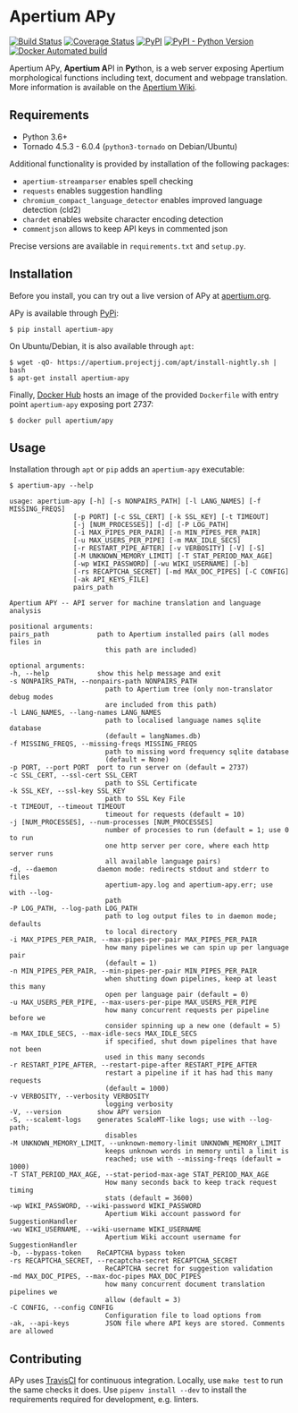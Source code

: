 Apertium APy
============

[![Build Status](https://api.travis-ci.org/apertium/apertium-apy.svg?branch=master)](https://travis-ci.org/apertium/apertium-apy)
[![Coverage Status](https://coveralls.io/repos/github/apertium/apertium-apy/badge.svg?branch=master)](https://coveralls.io/github/apertium/apertium-apy?branch=master)
[![PyPI](https://img.shields.io/pypi/v/apertium-apy.svg)](https://pypi.org/project/apertium-apy/)
[![PyPI - Python Version](https://img.shields.io/pypi/pyversions/apertium-apy.svg)](https://pypi.org/project/apertium-apy/)
[![Docker Automated build](https://img.shields.io/docker/automated/apertium/apy.svg)](https://hub.docker.com/r/apertium/apy/)

Apertium APy, **Apertium A**PI in **Py**thon, is a web server exposing Apertium
morphological functions including text, document and webpage translation. More
information is available on the [Apertium Wiki][1].

Requirements
------------

- Python 3.6+
- Tornado 4.5.3 - 6.0.4 (`python3-tornado` on Debian/Ubuntu)

Additional functionality is provided by installation
of the following packages:

- `apertium-streamparser` enables spell checking
- `requests` enables suggestion handling
- `chromium_compact_language_detector` enables improved language detection (cld2)
- `chardet` enables website character encoding detection
- `commentjson` allows to keep API keys in commented json

Precise versions are available in `requirements.txt` and `setup.py`.

Installation
------------

Before you install, you can try out a live version of APy at [apertium.org][2].

APy is available through [PyPi](https://pypi.org/project/apertium-apy/):

    $ pip install apertium-apy

On Ubuntu/Debian, it is also available through `apt`:

    $ wget -qO- https://apertium.projectjj.com/apt/install-nightly.sh | bash
    $ apt-get install apertium-apy

Finally, [Docker Hub][3] hosts an image of the provided `Dockerfile` with
entry point `apertium-apy` exposing port 2737:

    $ docker pull apertium/apy

Usage
-----

Installation through `apt` or `pip` adds an `apertium-apy` executable:

    $ apertium-apy --help

    usage: apertium-apy [-h] [-s NONPAIRS_PATH] [-l LANG_NAMES] [-f MISSING_FREQS]
                    [-p PORT] [-c SSL_CERT] [-k SSL_KEY] [-t TIMEOUT]
                    [-j [NUM_PROCESSES]] [-d] [-P LOG_PATH]
                    [-i MAX_PIPES_PER_PAIR] [-n MIN_PIPES_PER_PAIR]
                    [-u MAX_USERS_PER_PIPE] [-m MAX_IDLE_SECS]
                    [-r RESTART_PIPE_AFTER] [-v VERBOSITY] [-V] [-S]
                    [-M UNKNOWN_MEMORY_LIMIT] [-T STAT_PERIOD_MAX_AGE]
                    [-wp WIKI_PASSWORD] [-wu WIKI_USERNAME] [-b]
                    [-rs RECAPTCHA_SECRET] [-md MAX_DOC_PIPES] [-C CONFIG]
                    [-ak API_KEYS_FILE]
                    pairs_path

    Apertium APY -- API server for machine translation and language analysis

    positional arguments:
    pairs_path            path to Apertium installed pairs (all modes files in
                            this path are included)

    optional arguments:
    -h, --help            show this help message and exit
    -s NONPAIRS_PATH, --nonpairs-path NONPAIRS_PATH
                            path to Apertium tree (only non-translator debug modes
                            are included from this path)
    -l LANG_NAMES, --lang-names LANG_NAMES
                            path to localised language names sqlite database
                            (default = langNames.db)
    -f MISSING_FREQS, --missing-freqs MISSING_FREQS
                            path to missing word frequency sqlite database
                            (default = None)
    -p PORT, --port PORT  port to run server on (default = 2737)
    -c SSL_CERT, --ssl-cert SSL_CERT
                            path to SSL Certificate
    -k SSL_KEY, --ssl-key SSL_KEY
                            path to SSL Key File
    -t TIMEOUT, --timeout TIMEOUT
                            timeout for requests (default = 10)
    -j [NUM_PROCESSES], --num-processes [NUM_PROCESSES]
                            number of processes to run (default = 1; use 0 to run
                            one http server per core, where each http server runs
                            all available language pairs)
    -d, --daemon          daemon mode: redirects stdout and stderr to files
                            apertium-apy.log and apertium-apy.err; use with --log-
                            path
    -P LOG_PATH, --log-path LOG_PATH
                            path to log output files to in daemon mode; defaults
                            to local directory
    -i MAX_PIPES_PER_PAIR, --max-pipes-per-pair MAX_PIPES_PER_PAIR
                            how many pipelines we can spin up per language pair
                            (default = 1)
    -n MIN_PIPES_PER_PAIR, --min-pipes-per-pair MIN_PIPES_PER_PAIR
                            when shutting down pipelines, keep at least this many
                            open per language pair (default = 0)
    -u MAX_USERS_PER_PIPE, --max-users-per-pipe MAX_USERS_PER_PIPE
                            how many concurrent requests per pipeline before we
                            consider spinning up a new one (default = 5)
    -m MAX_IDLE_SECS, --max-idle-secs MAX_IDLE_SECS
                            if specified, shut down pipelines that have not been
                            used in this many seconds
    -r RESTART_PIPE_AFTER, --restart-pipe-after RESTART_PIPE_AFTER
                            restart a pipeline if it has had this many requests
                            (default = 1000)
    -v VERBOSITY, --verbosity VERBOSITY
                            logging verbosity
    -V, --version         show APY version
    -S, --scalemt-logs    generates ScaleMT-like logs; use with --log-path;
                            disables
    -M UNKNOWN_MEMORY_LIMIT, --unknown-memory-limit UNKNOWN_MEMORY_LIMIT
                            keeps unknown words in memory until a limit is
                            reached; use with --missing-freqs (default = 1000)
    -T STAT_PERIOD_MAX_AGE, --stat-period-max-age STAT_PERIOD_MAX_AGE
                            How many seconds back to keep track request timing
                            stats (default = 3600)
    -wp WIKI_PASSWORD, --wiki-password WIKI_PASSWORD
                            Apertium Wiki account password for SuggestionHandler
    -wu WIKI_USERNAME, --wiki-username WIKI_USERNAME
                            Apertium Wiki account username for SuggestionHandler
    -b, --bypass-token    ReCAPTCHA bypass token
    -rs RECAPTCHA_SECRET, --recaptcha-secret RECAPTCHA_SECRET
                            ReCAPTCHA secret for suggestion validation
    -md MAX_DOC_PIPES, --max-doc-pipes MAX_DOC_PIPES
                            how many concurrent document translation pipelines we
                            allow (default = 3)
    -C CONFIG, --config CONFIG
                            Configuration file to load options from
    -ak, --api-keys         JSON file where API keys are stored. Comments are allowed

Contributing
------------

APy uses [TravisCI][4] for continuous integration. Locally, use `make test`
to run the same checks it does. Use `pipenv install --dev`
to install the requirements required for development, e.g. linters.

[1]: http://wiki.apertium.org/wiki/Apertium-apy
[2]: https://www.apertium.org/apy/listPairs
[3]: https://hub.docker.com/r/apertium/apy/
[4]: https://travis-ci.org/apertium/apertium-apy
